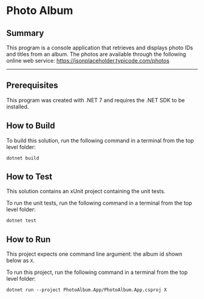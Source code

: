 # Photo Album
## Summary
This program is a console application that retrieves and displays photo IDs and titles from an album. The photos are available through the following online web service: https://jsonplaceholder.typicode.com/photos

---

## Prerequisites

This program was created with .NET 7 and requires the .NET SDK to be installed.

## How to Build


To build this solution, run the following command in a terminal from the top level folder:

`dotnet build`


## How to Test
This solution contains an xUnit project containing the unit tests. 

To run the unit tests, run the following command in a terminal from the top level folder:

`dotnet test`


## How to Run
This project expects one command line argument: the album id shown below as `X`.

To run this project, run the following command in a terminal from the top level folder:

`dotnet run --project PhotoAlbum.App/PhotoAlbum.App.csproj X`
